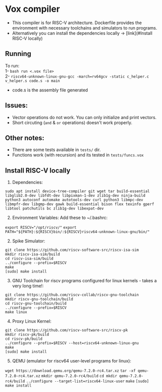 # Vox compiler
- This compiler is for RISC-V architecture. Dockerfile provides the environment with necessary toolchains and simulators to run programs.
- Alternatively you can install the dependencies locally -> [link](#Install RISC-V locally)

## Running
To run:  
1- `bash run <.vox file>`  
2- `riscv64-unknown-linux-gnu-gcc -march=rv64gcv -static c_helper.c v_helper.s code.s -o main`  
  - code.s is the assembly file generated  

## Issues:
- Vector operations do not work. You can only initialize and print vectors.
- Short circuting (`and` & `or` operations) doesn't work properly.

## Other notes:
- There are some tests available in `tests/` dir.
- Functions work (with recursion) and its tested in `tests/funcs.vox`

## Install RISC-V locally
1. Dependencies:

`sudo apt install device-tree-compiler git wget tar build-essential libglib2.0-dev libfdt-dev libpixman-1-dev zlib1g-dev ninja-build python3 autoconf automake autotools-dev curl python3 libmpc-dev libmpfr-dev libgmp-dev gawk build-essential bison flex texinfo gperf libtool patchutils bc zlib1g-dev libexpat-dev`

2. Environment Variables:
Add these to ~/.bashrc:

`export RISCV="/opt/riscv/"`
`export PATH="${PATH}:${RISCV}bin/:${RISCV}riscv64-unknown-linux-gnu/bin/"`

2. Spike Simulator:

`git clone https://github.com/riscv-software-src/riscv-isa-sim`  
`mkdir riscv-isa-sim/build`  
`cd riscv-isa-sim/build`  
`../configure --prefix=$RISCV`  
`make`  
`[sudo] make install`  

3. GNU Toolchain for riscv programs configured for linux kernels - takes a very long time!:

`git clone https://github.com/riscv-collab/riscv-gnu-toolchain`  
`mkdir riscv-gnu-toolchain/build`  
`cd riscv-gnu-toolchain/build`  
`../configure --prefix=$RISCV`  
`make linux`  

4. Proxy Linux Kernel:

`git clone https://github.com/riscv-software-src/riscv-pk`  
`mkdir riscv-pk/build`  
`cd riscv-pk/build`  
`../configure --prefix=$RISCV --host=riscv64-unknown-linux-gnu`  
`make`  
`[sudo] make install`  

5. QEMU (emulator for riscv64 user-level programs for linux):

`wget https://download.qemu.org/qemu-7.2.0-rc4.tar.xz`
`tar -xf qemu-7.2.0-rc4.tar.xz`
`mkdir qemu-7.2.0-rc4/build`
`cd mkdir qemu-7.2.0-rc4/build`
`../configure --target-list=riscv64-linux-user`
`make`
`[sudo] make install`


